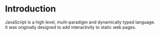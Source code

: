 # Introduction

JavaScript is a high level, multi-paradigm and dynamically typed language. It was originally designed to add interactivity to static web pages.